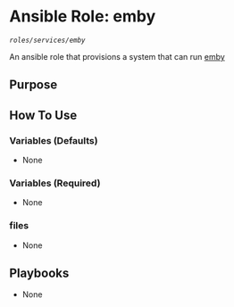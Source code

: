# Ansible Role: emby
*`roles/services/emby`*

An ansible role that provisions a system that can run [emby](https://emby.media/)

## Purpose


## How To Use

### Variables (Defaults)

- None

### Variables (Required)

- None

### files

- None

## Playbooks

- None
